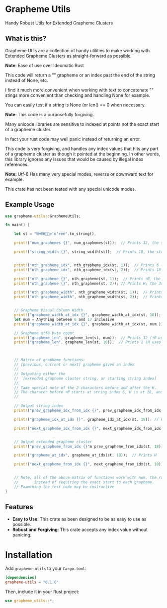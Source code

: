 # Grapheme Utils
Handy Robust Utils for Extended Grapheme Clusters

## What is this?

Grapheme Utils are a collection of handy utilities to make working with Extended Grapheme Clusters as straight-forward as possible.

**Note**: Ease of use over Ideomatic Rust

This code will return a "" grapheme or an index past the end of the string instead of None, etc.

I find it much more convenient when working with text to concatenate "" stings more convenient than checking and handling None for example.

You can easily test if a string is None (or len() == 0 when necessary.

**Note**: This code is a purposefully forgiving.

Many unicode libraries are sensitive to indexed at points not the exact start of a grapheme cluster. 

In fact your rust code may well panic instead of returning an error.

This code is very forgiving, and handles any index values that hits any part of a grapheme cluster as though it pointed at the beginning.
In other words, this library ignores any issues that would be caused by illegal index references.

**Note**: Utf-8 Has many very special modes, reverse or downward text for example.

This crate has not been tested with any special unicode modes.


## Example Usage

```rust
use grapheme-utils::GraphemeUtils;

fn main() {

    let st = "हिन्दीH🧑🌾e‘︀o‘︁réé".to_string(),

    print!("num_graphemes {}", num_graphemes(st));  // Prints 12, the string has 12 grapheme clusters total

    print!("string_width {}", string_width(st));  // Prints 18, the string uses 18 columns


    print!("nth_grapheme_idx", nth_grapheme_idx(st, 1));  // Prints 6 (index 6)
    print!("nth_grapheme_idx", nth_grapheme_idx(st, 2));  // Prints 18 (index 18)

    print!("nth_grapheme {}", nth_grapheme(st, 1));  // Prints न्दी, the 2nd byte in the string, base 0
    print!("nth_grapheme {}", nth_grapheme(st, 2)); // Prints H, the 3rd bytes in the string, base 0

    print!("nth grapheme_width", nth_grapheme_width(st, 1));  // Prints 3
    print!("nth grapheme_width", nth_grapheme_width(st, 2));  // Prints 1


    // Grapheme Visual Column Width
    print!("grapheme_width_at_idx {}", grapheme_width_at_idx(st, 18)); // Prints 1 (H is 1 column wide)
    let num = Anything between 6 and 17 inclusive
    print!("grapheme_width_at_idx {}", grapheme_width_at_idx(st, num )); // Prints 3 (न्दी is 3 columns wide)

    // Grapheme utf8 byte count
    print!("grapheme_len", grapheme_len(st, num));  // Prints 12 (न्दी uses 12 utf8 bytes)
    print!("grapheme_len", grapheme_len(st, 18));  // Prints 1 (H uses 1 utf8 byte)



    // Matrix of grapheme functions:
    // [previous, current or next] grapheme given an index
    // 
    // Outputing either the
    //  [extended grapheme cluster string, or starting string index]
    //
    // Take special note of the 2 characters before and after the H.
    // The characer before न्दी starts at string index 6, H is at 18, and 🧑 is at index 19
    //

    // Output string index
    print!("prev_grapheme_idx_from_idx {}", prev_grapheme_idx_from_idx(st, 18)); // Prints 6

    print!("grapheme_idx_at_idx {}", grapheme_idx_at_idx(st, 18)); // Prints 18

    print!("next_grapheme_idx_from_idx {}", next_grapheme_idx_from_idx(st, 18)); // Prints 19


    // Output extended grapheme cluster
    print!("prev_grapheme_from_idx {}"m prev_grapheme_from_idx(st, 18)); // Prints न्दी

    print!("grapheme_at_idx", grapheme_at_idx(st, 18));  // Prints H

    print!("next_grapheme_from_idx {}", next_grapheme_from_idx(st, 18)); // Prints 🧑


    // Note, all of the above matrix of functions work with num, the range of inputs
    //       instead of requiring the exact start to each grapheme.
    // Examining the test code may be instructive
}
```

## Features

- **Easy to Use**: This crate as been designed to be as easy to use as possible.
- **Robust and Forgiving**: This crate accepts any index value without panicing.

# Installation

Add `grapheme-utils` to your `Cargo.toml`:

```toml
[dependencies]
grapheme-utils = "0.1.0"
```

Then, include it in your Rust project:

```rust
use grapheme_utils::*;
```

